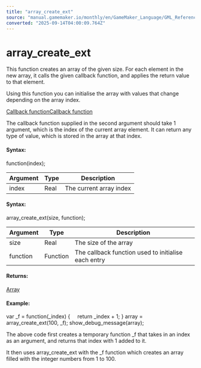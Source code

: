 ```yaml
---
title: "array_create_ext"
source: "manual.gamemaker.io/monthly/en/GameMaker_Language/GML_Reference/Variable_Functions/array_create_ext.htm"
converted: "2025-09-14T04:00:09.764Z"
---
```


# array\_create\_ext

This function creates an array of the given size. For each element in the new array, it calls the given callback function, and applies the return value to that element.

Using this function you can initialise the array with values that change depending on the array index.

[Callback functionCallback function](../../../assets/snippets/Syntax_predicate_general.hts#)

The callback function supplied in the second argument should take 1 argument, which is the index of the current array element. It can return any type of value, which is stored in the array at that index.

#### Syntax:

function(index);

| Argument | Type | Description |
| --- | --- | --- |
| index | Real | The current array index |

#### Syntax:

array\_create\_ext(size, function);

| Argument | Type | Description |
| --- | --- | --- |
| size | Real | The size of the array |
| function | Function | The callback function used to initialise each entry |

#### Returns:

[Array](../../GML_Overview/Arrays.md)

#### Example:

var \_f = function(\_index)
{
    return \_index + 1;
}
array = array\_create\_ext(100, \_f);
show\_debug\_message(array);

The above code first creates a temporary function \_f that takes in an index as an argument, and returns that index with 1 added to it.

It then uses array\_create\_ext with the \_f function which creates an array filled with the integer numbers from 1 to 100.